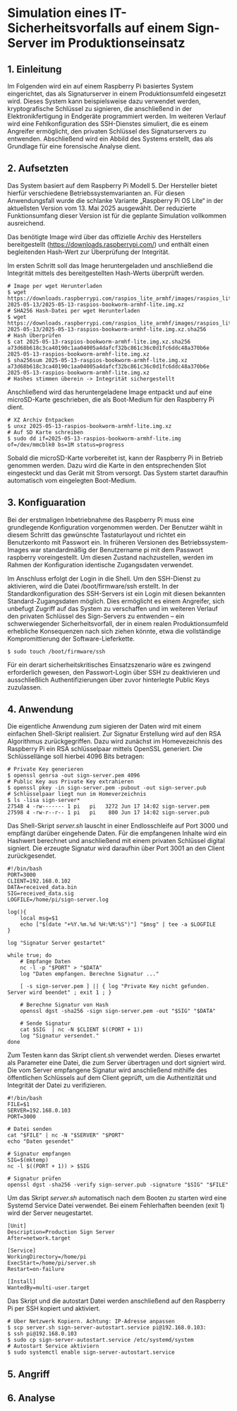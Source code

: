 # Simulation eines IT-Sicherheitsvorfalls auf einem Sign-Server im Produktionseinsatz

## 1. Einleitung

Im Folgenden wird ein auf einem Raspberry Pi basiertes System eingerichtet, das als Signaturserver in einem Produktionsumfeld eingesetzt wird. Dieses System kann beispielsweise dazu verwendet werden, kryptografische Schlüssel zu signieren, die anschließend in der Elektronikfertigung in Endgeräte programmiert werden.
Im weiteren Verlauf wird eine Fehlkonfiguration des SSH-Dienstes simuliert, die es einem Angreifer ermöglicht, den privaten Schlüssel des Signaturservers zu entwenden. Abschließend wird ein Abbild des Systems erstellt, das als Grundlage für eine forensische Analyse dient.

## 2. Aufsetzten 

Das System basiert auf dem Raspberry Pi Modell 5. Der Hersteller bietet hierfür verschiedene Betriebssystemvarianten an. Für diesen Anwendungsfall wurde die schlanke Variante „Raspberry Pi OS Lite“ in der aktuellsten Version vom 13. Mai 2025 ausgewählt. Der reduzierte Funktionsumfang dieser Version ist für die geplante Simulation vollkommen ausreichend.

Das benötigte Image wird über das offizielle Archiv des Herstellers bereitgestellt (https://downloads.raspberrypi.com/) und enthält einen begleitenden Hash-Wert zur Überprüfung der Integrität.

Im ersten Schritt soll das Image heruntergeladen und anschließend die Integrität mittels des bereitgestellten Hash-Werts überprüft werden.

```shell
# Image per wget Herunterladen
$ wget https://downloads.raspberrypi.com/raspios_lite_armhf/images/raspios_lite_armhf-2025-05-13/2025-05-13-raspios-bookworm-armhf-lite.img.xz
# SHA256 Hash-Datei per wget Herunterladen
$ wget https://downloads.raspberrypi.com/raspios_lite_armhf/images/raspios_lite_armhf-2025-05-13/2025-05-13-raspios-bookworm-armhf-lite.img.xz.sha256
# Hash Überprüfen
$ cat 2025-05-13-raspios-bookworm-armhf-lite.img.xz.sha256
a73d68b618c3ca40190c1aa04005a4dafcf32bc861c36c0d1fc6ddc48a370b6e  2025-05-13-raspios-bookworm-armhf-lite.img.xz
$ sha256sum 2025-05-13-raspios-bookworm-armhf-lite.img.xz
a73d68b618c3ca40190c1aa04005a4dafcf32bc861c36c0d1fc6ddc48a370b6e  2025-05-13-raspios-bookworm-armhf-lite.img.xz
# Hashes stimmen überein -> Integrität sichergestellt
```

Anschließend wird das heruntergeladene Image entpackt und auf eine microSD-Karte geschrieben, die als Boot-Medium für den Raspberry Pi dient.

```shell
# XZ Archiv Entpacken
$ unxz 2025-05-13-raspios-bookworm-armhf-lite.img.xz
# Auf SD Karte schreiben
$ sudo dd if=2025-05-13-raspios-bookworm-armhf-lite.img of=/dev/mmcblk0 bs=1M status=progress
```

Sobald die microSD-Karte vorbereitet ist, kann der Raspberry Pi in Betrieb genommen werden. Dazu wird die Karte in den entsprechenden Slot eingesteckt und das Gerät mit Strom versorgt. Das System startet daraufhin automatisch vom eingelegten Boot-Medium.

## 3. Konfiguaration

Bei der erstmaligen Inbetriebnahme des Raspberry Pi muss eine grundlegende Konfiguration vorgenommen werden. Der Benutzer wählt in diesem Schritt das gewünschte Tastaturlayout und richtet ein Benutzerkonto mit Passwort ein. In früheren Versionen des Betriebssystem-Images war standardmäßig der Benutzername pi mit dem Passwort raspberry voreingestellt. Um diesen Zustand nachzustellen, werden im Rahmen der Konfiguration identische Zugangsdaten verwendet.

Im Anschluss erfolgt der Login in die Shell. Um den SSH-Dienst zu aktivieren, wird die Datei /boot/firmware/ssh erstellt. In der Standardkonfiguration des SSH-Servers ist ein Login mit diesen bekannten Standard-Zugangsdaten möglich. Dies ermöglicht es einem Angreifer, sich unbefugt Zugriff auf das System zu verschaffen und im weiteren Verlauf den privaten Schlüssel des Sign-Servers zu entwenden – ein schwerwiegender Sicherheitsvorfall, der in einem realen Produktionsumfeld erhebliche Konsequenzen nach sich ziehen könnte, etwa die vollständige Kompromittierung der Software-Lieferkette.

```shell
$ sudo touch /boot/firmware/ssh
```

Für ein derart sicherheitskritisches Einsatzszenario wäre es zwingend erforderlich gewesen, den Passwort-Login über SSH zu deaktivieren und ausschließlich Authentifizierungen über zuvor hinterlegte Public Keys zuzulassen.

## 4. Anwendung

Die eigentliche Anwendung zum sigieren der Daten wird mit einem einfachen Shell-Skript realisiert. Zur Signatur Erstellung wird auf den RSA Algorithmus zurückgegriffen. Dazu wird zunächst im Homevezeichnis des Raspberry Pi ein RSA schlüsselpaar mittels OpenSSL generiert. Die Schlüssellänge soll hierbei 4096 Bits betragen:

```shell
# Private Key generieren 
$ openssl genrsa -out sign-server.pem 4096
# Public Key aus Private Key extrahieren
$ openssl pkey -in sign-server.pem -pubout -out sign-server.pub
# Schlüsselpaar liegt nun im Homeverzeichnis
$ ls -lisa sign-server*
27548 4 -rw------- 1 pi   pi   3272 Jun 17 14:02 sign-server.pem
27598 4 -rw-r--r-- 1 pi   pi    800 Jun 17 14:02 sign-server.pub
```

Das Shell-Skript *server.sh* lauscht in einer Endlosschleife auf Port 3000 und empfängt darüber eingehende Daten. Für die empfangenen Inhalte wird ein Hashwert berechnet und anschließend mit einem privaten Schlüssel digital signiert. Die erzeugte Signatur wird daraufhin über Port 3001 an den Client zurückgesendet.

```shell
#!/bin/bash
PORT=3000
CLIENT=192.168.0.102
DATA=received_data.bin
SIG=received_data.sig
LOGFILE=/home/pi/sign-server.log

log(){
    local msg=$1
    echo ["$(date "+%Y.%m.%d %H:%M:%S")"] "$msg" | tee -a $LOGFILE
}

log "Signatur Server gestartet"

while true; do
    # Empfange Daten
    nc -l -p "$PORT" > "$DATA"
    log "Daten empfangen. Berechne Signatur ..."

    [ -s sign-server.pem ] || { log "Private Key nicht gefunden. Server wird beendet" ; exit 1 ; }

    # Berechne Signatur von Hash
    openssl dgst -sha256 -sign sign-server.pem -out "$SIG" "$DATA" 

    # Sende Signatur
    cat $SIG  | nc -N $CLIENT $((PORT + 1))
    log "Signatur versendet."
done
```

Zum Testen kann das Skript client.sh verwendet werden. Dieses erwartet als Parameter eine Datei, die zum Server übertragen und dort signiert wird. Die vom Server empfangene Signatur wird anschließend mithilfe des öffentlichen Schlüssels auf dem Client geprüft, um die Authentizität und Integrität der Datei zu verifizieren.

```shell
#!/bin/bash
FILE=$1
SERVER=192.168.0.103
PORT=3000

# Datei senden
cat "$FILE" | nc -N "$SERVER" "$PORT"
echo "Daten gesendet"

# Signatur empfangen
SIG=$(mktemp)
nc -l $((PORT + 1)) > $SIG

# Signatur prüfen
openssl dgst -sha256 -verify sign-server.pub -signature "$SIG" "$FILE"
```

Um das Skript *server.sh* automatisch nach dem Booten zu starten wird eine Systemd Service Datei verwendet. Bei einem Fehlerhaften beenden (exit 1) wird der Server neugestartet.

```systemd
[Unit]
Description=Production Sign Server
After=network.target

[Service]
WorkingDirectory=/home/pi
ExecStart=/home/pi/server.sh
Restart=on-failure

[Install]
WantedBy=multi-user.target

```

Das Skript und die autostart Datei werden anschließend auf den Raspberry Pi per SSH kopiert und aktiviert.

```shell
# Über Netzwerk Kopiern. Achtung: IP-Adresse anpassen
$ scp server.sh sign-server-autostart.service pi@192.168.0.103:
$ ssh pi@192.168.0.103
$ sudo cp sign-server-autostart.service /etc/systemd/system
# Autostart Service aktiviern 
$ sudo systemctl enable sign-server-autostart.service
```

## 5. Angriff

## 6. Analyse

